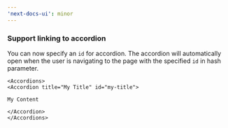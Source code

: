 ```yaml
---
'next-docs-ui': minor
---
```


### Support linking to accordion

You can now specify an `id` for accordion. The accordion will automatically open when the user is navigating to the page with the specified `id` in hash parameter.

```mdx
<Accordions>
<Accordion title="My Title" id="my-title">

My Content

</Accordion>
</Accordions>
```
